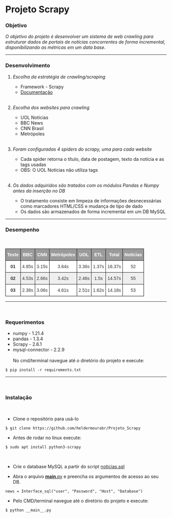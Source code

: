 # __Projeto Scrapy__
### __Objetivo__

_O objetivo do projeto é desenvolver um sistema de web crawling para estruturar dados de portais de notícias concorrentes de forma incremental, disponibilizando as métricas em um data base._
___
### __Desenvolvimento__

1. _Escolha da estratégia de crawling/scraping_
    - Framework - Scrapy
    - [Documentação](https://docs.scrapy.org/en/latest/)
    <br/><br/>

2. _Escolha dos websites para crawling_
    - UOL Notícias
    - BBC News
    - CNN Brasil
    - Metrópoles
<br/><br/>
3. _Foram configuradas 4 spiders do scrapy, uma para cada website_
    - Cada spider retorna o título, data de postagem, texto da notícia e as tags usadas
    - OBS: O UOL Notícias não utiliza tags
<br/><br/>
4. _Os dados adquiridos são tratados com os módulos Pandas e Numpy antes da inserção no DB_
    - O tratamento consiste em limpeza de informações desnecessárias como marcadores HTML/CSS e mudança de tipo de dado
    - Os dados são armazenados de forma incremental em um DB MySQL
____
### __Desempenho__
<br/>
<style type="text/css">
.tg  {border-collapse:collapse;border-color:#ccc;border-spacing:0;}
.tg td{background-color:#fff;border-color:#ccc;border-style:solid;border-width:1px;color:#333;
  font-family:Arial, sans-serif;font-size:14px;overflow:hidden;padding:10px 5px;word-break:normal;}
.tg th{background-color:#f0f0f0;border-color:#ccc;border-style:solid;border-width:1px;color:#333;
  font-family:Arial, sans-serif;font-size:14px;font-weight:normal;overflow:hidden;padding:10px 5px;word-break:normal;}
.tg .tg-j4pq{background-color:#efefef;border-color:#000000;text-align:center;vertical-align:top}
.tg .tg-fm1b{background-color:#efefef;border-color:#000000;font-weight:bold;text-align:center;vertical-align:top}
.tg .tg-6o7p{background-color:#9b9b9b;border-color:#000000;color:#ffffff;font-weight:bold;text-align:center;vertical-align:top}
.tg .tg-mums{background-color:#ffffff;border-color:#000000;font-weight:bold;text-align:center;vertical-align:top}
.tg .tg-jbyd{background-color:#ffffff;border-color:#000000;text-align:center;vertical-align:top}
</style>
<table class="tg">
<thead>
  <tr>
    <th class="tg-6o7p">Teste</th>
    <th class="tg-6o7p">BBC</th>
    <th class="tg-6o7p">CNN</th>
    <th class="tg-6o7p">Metrópoles</th>
    <th class="tg-6o7p">UOL</th>
    <th class="tg-6o7p">ETL</th>
    <th class="tg-6o7p">Total</th>
    <th class="tg-6o7p">Notícias</th>
  </tr>
</thead>
<tbody>
  <tr>
    <td class="tg-mums">01</td>
    <td class="tg-jbyd">4.85s</td>
    <td class="tg-jbyd">3.15s</td>
    <td class="tg-jbyd">3.64s</td>
    <td class="tg-jbyd">3.36s</td>
    <td class="tg-jbyd">1.37s</td>
    <td class="tg-jbyd">16.37s</td>
    <td class="tg-jbyd">52</td>
  </tr>
  <tr>
    <td class="tg-fm1b">02</td>
    <td class="tg-j4pq">4.53s</td>
    <td class="tg-j4pq">2.66s</td>
    <td class="tg-j4pq">3.42s</td>
    <td class="tg-j4pq">2.46s</td>
    <td class="tg-j4pq">1.5s</td>
    <td class="tg-j4pq">14.57s</td>
    <td class="tg-j4pq">55</td>
  </tr>
  <tr>
    <td class="tg-mums">03</td>
    <td class="tg-jbyd">2.38s</td>
    <td class="tg-jbyd">3.06s</td>
    <td class="tg-jbyd">4.61s</td>
    <td class="tg-jbyd">2.51s</td>
    <td class="tg-jbyd">1.62s</td>
    <td class="tg-jbyd">14.18s</td>
    <td class="tg-jbyd">53</td>
  </tr>
</tbody>
</table>

____________
<br/>

### __Requerimentos__
  - numpy - 1.21.4
  - pandas - 1.3.4
  - Scrapy - 2.6.1
  - mysql-connector - 2.2.9
<br/><br/>
No cmd/terminal navegue até o diretório do projeto e execute: 
```
$ pip install -r requirements.txt
```

  ____
  <br/>

  ### __Instalação__
  <br/>

 - Clone o repositório para usá-lo
```
$ git clone https://github.com/heldermourabr/Projeto_Scrapy
```
   
 - Antes de rodar no linux execute:
```
$ sudo apt install python3-scrapy
```
<br/>

 - Crie o database MySQL a partir do script [noticias.sql](https://github.com/heldermourabr/Projeto_Scrapy/blob/master/noticias.sql)

 - Abra o arquivo [__main__.py](https://github.com/heldermourabr/Projeto_Scrapy/blob/master/__main__.py) e preencha os argumentos de acesso ao seu DB.

```
news = Interface_sql("user", "Password", "Host", "Database")
```

 - Pelo CMD/terminal navegue até o diretório do projeto e execute:
```
$ python __main__.py
```
